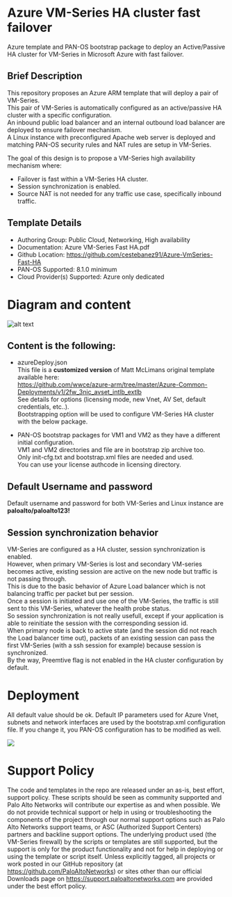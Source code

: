 # Azure VM-Series HA cluster fast failover
Azure template and PAN-OS bootstrap package to deploy an Active/Passive HA cluster for VM-Series in Microsoft Azure with fast failover.

## Brief Description
This repository proposes an Azure ARM template that will deploy a pair of VM-Series.  
This pair of VM-Series is automatically configured as an active/passive HA cluster with a specific configuration.  
An inbound public load balancer and an internal outbound load balancer are deployed to ensure failover mechanism.  
A Linux instance with preconfigured Apache web server is deployed and matching PAN-OS security rules and NAT rules are setup in VM-Series.

The goal of this design is to propose a VM-Series high availability mechanism where:
- Failover is fast within a VM-Series HA cluster.
- Session synchronization is enabled.
- Source NAT is not needed for any traffic use case, specifically inbound traffic.

## Template Details
- Authoring Group: Public Cloud, Networking, High availability
- Documentation: Azure VM-Series Fast HA.pdf
- Github Location: https://github.com/cestebanez91/Azure-VmSeries-Fast-HA
- PAN-OS Supported: 8.1.0 minimum
- Cloud Provider(s) Supported:  Azure only dedicated



# Diagram and content
![alt text](https://github.com/cestebanez91/Azure-VmSeries-Fast-HA/blob/main/AzureFastHAdiagram.png)


## Content is the following:
-	azureDeploy.json  
This file is a **customized version** of Matt McLimans original template available here:  
https://github.com/wwce/azure-arm/tree/master/Azure-Common-Deployments/v1/2fw_3nic_avset_intlb_extlb  
See details for options (licensing mode, new Vnet, AV Set, default credentials, etc..).  
Bootstrapping option will be used to configure VM-Series HA cluster with the below package.

- PAN-OS bootstrap packages for VM1 and VM2 as they have a different initial configuration.  
VM1 and VM2 directories and file are in bootstrap zip archive too.  
Only init-cfg.txt and bootstrap.xml files are needed and used.  
You can use your license authcode in licensing directory.

## Default Username and password
Default username and password for both VM-Series and Linux instance are **paloalto/paloalto123!**

## Session synchronization behavior
VM-Series are configured as a HA cluster, session synchronization is enabled.  
However, when primary VM-Series is lost and secondary VM-series becomes active, existing session are active on the new node but traffic is not passing through.  
This is due to the basic behavior of Azure Load balancer which is not balancing traffic per packet but per session.  
Once a session is initiated and use one of the VM-Series, the traffic is still sent to this VM-Series, whatever the health probe status.  
So session synchronization is not really usefull, except if your application is able to reinitiate the session with the corresponding session id.  
When primary node is back to active state (and the session did not reach the Load balancer time out), packets of an existing session can pass the first VM-Series (with a ssh session for example) because session is synchronized.  
By the way, Preemtive flag is not enabled in the HA cluster configuration by default.


# Deployment
All default value should be ok.
Default IP parameters used for Azure Vnet, subnets and network interfaces are used by the bootstrap.xml configuration file.
If you change it, you PAN-OS configuration has to be modified as well.  

[<img src="http://azuredeploy.net/deploybutton.png"/>](https://raw.githubusercontent.com/cestebanez91/Azure-VmSeries-Fast-HA/main/azureDeploy.json)


# Support Policy
The code and templates in the repo are released under an as-is, best effort, support policy. These scripts should be seen as community supported and Palo Alto Networks will contribute our expertise as and when possible. We do not provide technical support or help in using or troubleshooting the components of the project through our normal support options such as Palo Alto Networks support teams, or ASC (Authorized Support Centers) partners and backline support options. The underlying product used (the VM-Series firewall) by the scripts or templates are still supported, but the support is only for the product functionality and not for help in deploying or using the template or script itself. Unless explicitly tagged, all projects or work posted in our GitHub repository (at https://github.com/PaloAltoNetworks) or sites other than our official Downloads page on https://support.paloaltonetworks.com are provided under the best effort policy.
